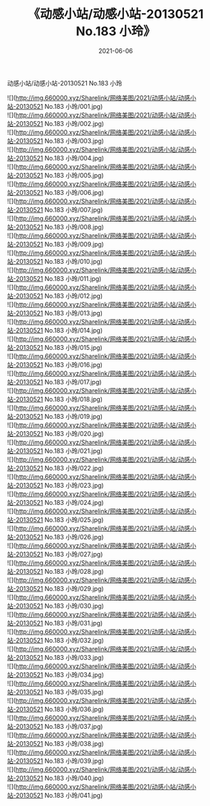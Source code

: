 ﻿---
layout: post
title:  《动感小站/动感小站-20130521 No.183 小玲》
date:   2021-06-06
img: http://img.660000.xyz/Sharelink/网络美图/2021/动感小站/动感小站-20130521 No.183 小玲/000.jpg
categories: [美女, 清纯, 唯美]
---

动感小站/动感小站-20130521 No.183 小玲

 ![](http://img.660000.xyz/Sharelink/网络美图/2021/动感小站/动感小站-20130521 No.183 小玲/001.jpg) <br>![](http://img.660000.xyz/Sharelink/网络美图/2021/动感小站/动感小站-20130521 No.183 小玲/002.jpg) <br>![](http://img.660000.xyz/Sharelink/网络美图/2021/动感小站/动感小站-20130521 No.183 小玲/003.jpg) <br>![](http://img.660000.xyz/Sharelink/网络美图/2021/动感小站/动感小站-20130521 No.183 小玲/004.jpg) <br>![](http://img.660000.xyz/Sharelink/网络美图/2021/动感小站/动感小站-20130521 No.183 小玲/005.jpg) <br>![](http://img.660000.xyz/Sharelink/网络美图/2021/动感小站/动感小站-20130521 No.183 小玲/006.jpg) <br>![](http://img.660000.xyz/Sharelink/网络美图/2021/动感小站/动感小站-20130521 No.183 小玲/007.jpg) <br>![](http://img.660000.xyz/Sharelink/网络美图/2021/动感小站/动感小站-20130521 No.183 小玲/008.jpg) <br>![](http://img.660000.xyz/Sharelink/网络美图/2021/动感小站/动感小站-20130521 No.183 小玲/009.jpg) <br>![](http://img.660000.xyz/Sharelink/网络美图/2021/动感小站/动感小站-20130521 No.183 小玲/010.jpg) <br>![](http://img.660000.xyz/Sharelink/网络美图/2021/动感小站/动感小站-20130521 No.183 小玲/011.jpg) <br>![](http://img.660000.xyz/Sharelink/网络美图/2021/动感小站/动感小站-20130521 No.183 小玲/012.jpg) <br>![](http://img.660000.xyz/Sharelink/网络美图/2021/动感小站/动感小站-20130521 No.183 小玲/013.jpg) <br>![](http://img.660000.xyz/Sharelink/网络美图/2021/动感小站/动感小站-20130521 No.183 小玲/014.jpg) <br>![](http://img.660000.xyz/Sharelink/网络美图/2021/动感小站/动感小站-20130521 No.183 小玲/015.jpg) <br>![](http://img.660000.xyz/Sharelink/网络美图/2021/动感小站/动感小站-20130521 No.183 小玲/016.jpg) <br>![](http://img.660000.xyz/Sharelink/网络美图/2021/动感小站/动感小站-20130521 No.183 小玲/017.jpg) <br>![](http://img.660000.xyz/Sharelink/网络美图/2021/动感小站/动感小站-20130521 No.183 小玲/018.jpg) <br>![](http://img.660000.xyz/Sharelink/网络美图/2021/动感小站/动感小站-20130521 No.183 小玲/019.jpg) <br>![](http://img.660000.xyz/Sharelink/网络美图/2021/动感小站/动感小站-20130521 No.183 小玲/020.jpg) <br>![](http://img.660000.xyz/Sharelink/网络美图/2021/动感小站/动感小站-20130521 No.183 小玲/021.jpg) <br>![](http://img.660000.xyz/Sharelink/网络美图/2021/动感小站/动感小站-20130521 No.183 小玲/022.jpg) <br>![](http://img.660000.xyz/Sharelink/网络美图/2021/动感小站/动感小站-20130521 No.183 小玲/023.jpg) <br>![](http://img.660000.xyz/Sharelink/网络美图/2021/动感小站/动感小站-20130521 No.183 小玲/024.jpg) <br>![](http://img.660000.xyz/Sharelink/网络美图/2021/动感小站/动感小站-20130521 No.183 小玲/025.jpg) <br>![](http://img.660000.xyz/Sharelink/网络美图/2021/动感小站/动感小站-20130521 No.183 小玲/026.jpg) <br>![](http://img.660000.xyz/Sharelink/网络美图/2021/动感小站/动感小站-20130521 No.183 小玲/027.jpg) <br>![](http://img.660000.xyz/Sharelink/网络美图/2021/动感小站/动感小站-20130521 No.183 小玲/028.jpg) <br>![](http://img.660000.xyz/Sharelink/网络美图/2021/动感小站/动感小站-20130521 No.183 小玲/029.jpg) <br>![](http://img.660000.xyz/Sharelink/网络美图/2021/动感小站/动感小站-20130521 No.183 小玲/030.jpg) <br>![](http://img.660000.xyz/Sharelink/网络美图/2021/动感小站/动感小站-20130521 No.183 小玲/031.jpg) <br>![](http://img.660000.xyz/Sharelink/网络美图/2021/动感小站/动感小站-20130521 No.183 小玲/032.jpg) <br>![](http://img.660000.xyz/Sharelink/网络美图/2021/动感小站/动感小站-20130521 No.183 小玲/033.jpg) <br>![](http://img.660000.xyz/Sharelink/网络美图/2021/动感小站/动感小站-20130521 No.183 小玲/034.jpg) <br>![](http://img.660000.xyz/Sharelink/网络美图/2021/动感小站/动感小站-20130521 No.183 小玲/035.jpg) <br>![](http://img.660000.xyz/Sharelink/网络美图/2021/动感小站/动感小站-20130521 No.183 小玲/036.jpg) <br>![](http://img.660000.xyz/Sharelink/网络美图/2021/动感小站/动感小站-20130521 No.183 小玲/037.jpg) <br>![](http://img.660000.xyz/Sharelink/网络美图/2021/动感小站/动感小站-20130521 No.183 小玲/038.jpg) <br>![](http://img.660000.xyz/Sharelink/网络美图/2021/动感小站/动感小站-20130521 No.183 小玲/039.jpg) <br>![](http://img.660000.xyz/Sharelink/网络美图/2021/动感小站/动感小站-20130521 No.183 小玲/040.jpg) <br>![](http://img.660000.xyz/Sharelink/网络美图/2021/动感小站/动感小站-20130521 No.183 小玲/041.jpg) <br>